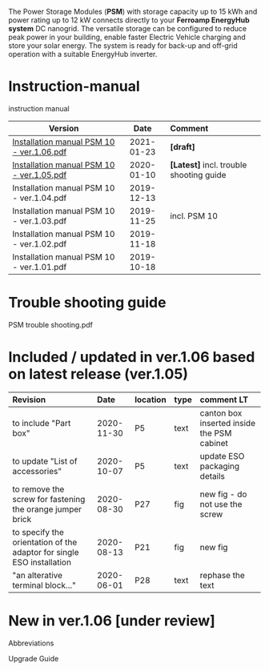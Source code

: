 The Power Storage Modules (**PSM**) with storage capacity up to 15 kWh and power rating up to 12 kW connects directly to your **Ferroamp EnergyHub system** DC nanogrid. The versatile storage can be configured to reduce peak power in your building, enable faster Electric Vehicle charging and store your solar energy. The system is ready for back-up and off-grid operation with a suitable EnergyHub inverter. 

# Instruction-manual
instruction manual 

| Version     | Date       | Comment | 
| ------------- |:-------------:|:------------|
| [Installation manual PSM 10 - ver.1.06.pdf](/Installation%20manual%20PSM%2010%20-%20ver.1.06%20-%20draft.pdf)   | 2021-01-23 | **[draft]** | 
| [Installation manual PSM 10 - ver.1.05.pdf](/Installation%20manual%20PSM%2010%20-%20ver.1.05.pdf)   | 2020-01-10 | **[Latest]** incl. trouble shooting guide| 
| Installation manual PSM 10 - ver.1.04.pdf   | 2019-12-13 |    |
| Installation manual PSM 10 - ver.1.03.pdf   | 2019-11-25 |incl. PSM 10|
| Installation manual PSM 10 - ver.1.02.pdf   | 2019-11-18 |    |
| Installation manual PSM 10 - ver.1.01.pdf   | 2019-10-18 |    |

# Trouble shooting guide 

PSM trouble shooting.pdf

# Included / updated in ver.1.06 based on latest release (ver.1.05)

| Revision     | Date       | location | type| comment LT|
|:------------- |:-------------|:------------|:-----------|:----------|
| to include "Part box" | 2020-11-30 | P5 | text | canton box inserted inside the PSM cabinet|
| to update "List of accessories"   | 2020-10-07 | P5 | text | update ESO packaging details|
| to remove the screw for fastening the orange jumper brick   | 2020-08-30 | P27 | fig | new fig - do not use the screw|
| to specify the orientation of the adaptor for single ESO installation  | 2020-08-13 | P21 | fig | new fig|
| "an alterative terminal block..."   | 2020-06-01 | P28 | text | rephase the text|

# New in ver.1.06 [under review]
Abbreviations

Upgrade Guide
